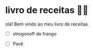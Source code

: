 # livro de receitas :man_cook:

olá! Bem vindo ao meu livro de receitas

- [ ] strogonoff de frango
- [ ] Pavê






